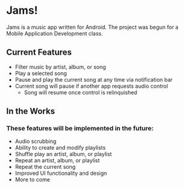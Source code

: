 # Jams!

Jams is a music app written for Android. The project was begun for a Mobile Application Development class.

## Current Features
* Filter music by artist, album, or song
* Play a selected song
* Pause and play the current song at any time via notification bar
* Current song will pause if another app requests audio control
    * Song will resume once control is relinquished

## In the Works
### These features will be implemented in the future:
* Audio scrubbing
* Ability to create and modify playlists
* Shuffle play an artist, album, or playlist
* Repeat an artist, album, or playlist
* Repeat the current song
* Improved UI functionality and design
* More to come
